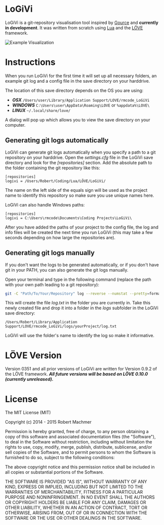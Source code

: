 # LoGiVi

LoGiVi is a git-repository visualisation tool inspired by [Gource](http://gource.io/) and __currently in development__. It was written from scratch using [Lua](http://www.lua.org/) and the [LÖVE](https://love2d.org/) framework.

![Example Visualization](https://github.com/rm-code/logivi/wiki/media/logivi_0312.gif)

# Instructions
When you run LoGiVi for the first time it will set up all necessary folders, an example git log and a config file in the save directory on your harddrive. 

The location of this save directory depends on the OS you are using:

- ***OSX*** ```/Users/user/Library/Application Support/LOVE/rmcode_LoGiVi```
- ***WINDOWS*** ```C:\Users\user\AppData\Roaming\LOVE``` or ```%appdata%\LOVE\```
- ***LINUX*** ```~/.local/share/love/```

A dialog will pop up which allows you to view the save directory on your computer.

## Generating git logs automatically
LoGiVi can generate git logs automatically when you specify a path to a git repository on your harddrive. Open the _settings.cfg_ file in the LoGiVi save directory and look for the _[repositories]_ section. Add the absolute path to the folder containing the git repository like this:

```
[repositories]
logivi = /Users/Robert/Coding/Lua/LÖVE/LoGiVi/
```
The name on the left side of the equals sign will be used as the project name to identify this repository so make sure you use unique names here. 

LoGiVi can also handle Windows paths:

```
[repositories]
logivi = C:\Users\rmcode\Documents\Coding Projects\LoGiVi\
```
After you have added the paths of your project to the config file, the log and info files will be created the next time you run LoGiVi (this may take a few seconds depending on how large the repositories are). 

## Generating git logs manually
If you don't want the logs to be generated automatically, or if you don't have git in your PATH, you can also generate the git logs manually. 

Open your terminal and type in the following command (replace the path with your own path leading to a git repository):

```bash
git -C "Path/To/Your/Repository" log --reverse --numstat --pretty=format:"info: %an|%ae|%ct" --name-status --no-merges > log.txt
```
This will create the file _log.txt_ in the folder you are currently in. Take this newly created file and drop it into a folder in the _logs_ subfolder in the LoGiVi save directory:

```
/Users/Robert/Library/Application Support/LOVE/rmcode_LoGiVi/logs/yourProject/log.txt
```
LoGiVi will use the folder's name to identify the log so make it informative.

# LÖVE Version
Version 0351 and all prior versions of LoGiVi are written for Version 0.9.2 of the LÖVE framework. ___All future versions will be based on LÖVE 0.10.0 (currently unreleased).___

# License

The MIT License (MIT)

Copyright (c) 2014 - 2015 Robert Machmer

Permission is hereby granted, free of charge, to any person obtaining a copy of this software and associated documentation files (the "Software"), to deal in the Software without restriction, including without limitation the rights to use, copy, modify, merge, publish, distribute, sublicense, and/or sell copies of the Software, and to permit persons to whom the Software is furnished to do so, subject to the following conditions:

The above copyright notice and this permission notice shall be included in all copies or substantial portions of the Software.

THE SOFTWARE IS PROVIDED "AS IS", WITHOUT WARRANTY OF ANY KIND, EXPRESS OR IMPLIED, INCLUDING BUT NOT LIMITED TO THE WARRANTIES OF MERCHANTABILITY, FITNESS FOR A PARTICULAR PURPOSE AND NONINFRINGEMENT. IN NO EVENT SHALL THE AUTHORS OR COPYRIGHT HOLDERS BE LIABLE FOR ANY CLAIM, DAMAGES OR OTHER LIABILITY, WHETHER IN AN ACTION OF CONTRACT, TORT OR OTHERWISE, ARISING FROM, OUT OF OR IN CONNECTION WITH THE SOFTWARE OR THE USE OR OTHER DEALINGS IN THE SOFTWARE.
